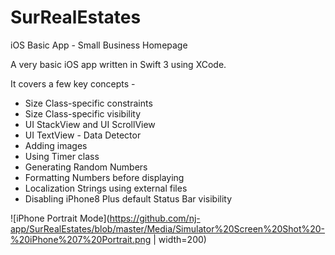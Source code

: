 # SurRealEstates
iOS Basic App - Small Business Homepage

A very basic iOS app written in Swift 3 using XCode. 

It covers a few key concepts -
  * Size Class-specific constraints
  * Size Class-specific visibility
  * UI StackView and UI ScrollView
  * UI TextView - Data Detector
  * Adding images
  * Using Timer class
  * Generating Random Numbers
  * Formatting Numbers before displaying
  * Localization Strings using external files
  * Disabling iPhone8 Plus default Status Bar visibility
  
  ![iPhone Portrait Mode](https://github.com/nj-app/SurRealEstates/blob/master/Media/Simulator%20Screen%20Shot%20-%20iPhone%207%20Portrait.png | width=200)
